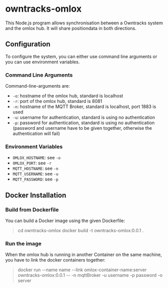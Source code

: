# owntracks-omlox
This Node.js program allows synchronisation between a Owntracks system and the omlox hub. It will share positiondata in both directions.

## Configuration

To configure the system, you can either use command line arguments or you can use environment variables.  

### Command Line Arguments

Command-line-arguments are:  
* `-o`: hostname of the omlox hub, standard is localhost  
* `-r`: port of the omlox hub, standard is 8081  
* `-n`: hostname of the MQTT Broker, standard is localhost, port 1883 is used  
* `-u`: username for authentication, standard is using no authentication  
* `-p`: password for authentication, standard is using no authentication (password and username have to be given together, otherwise the authentication will fail)  


### Environment Variables
* `OMLOX_HOSTNAME`: see `-o`  
* `OMLOX_PORT`: see `-r`  
* `MQTT_HOSTNAME`: see `-n`  
* `MQTT_USERNAME`: see `-u`  
* `MQTT_PASSWORD`: see `-p`  


## Docker Installation
### Build from Dockerfile
You can build a Docker image using the given Dockerfile:
>cd owntracks-omlox
>docker build -t owntracks-omlox:0.0.1 .

### Run the image
When the omlox hub is running in another Container on the same machine, you have to link the docker containers together:  
>docker run --name name --link omlox-container-name:server owntracks-omlox:0.0.1 -- -n mqttBroker -u username -p password -o server